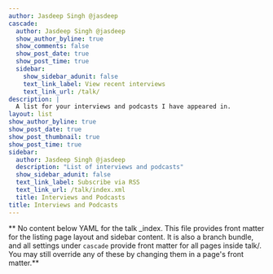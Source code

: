 ```yaml
---
author: Jasdeep Singh @jasdeep
cascade:
  author: Jasdeep Singh @jasdeep
  show_author_byline: true
  show_comments: false
  show_post_date: true
  show_post_time: true
  sidebar:
    show_sidebar_adunit: false
    text_link_label: View recent interviews
    text_link_url: /talk/
description: |
  A list for your interviews and podcasts I have appeared in. 
layout: list
show_author_byline: true
show_post_date: true
show_post_thumbnail: true
show_post_time: true
sidebar:
  author: Jasdeep Singh @jasdeep
  description: "List of interviews and podcasts"
  show_sidebar_adunit: false
  text_link_label: Subscribe via RSS
  text_link_url: /talk/index.xml
  title: Interviews and Podcasts
title: Interviews and Podcasts
---
```


** No content below YAML for the talk _index. This file provides front matter for the listing page layout and sidebar content. It is also a branch bundle, and all settings under `cascade` provide front matter for all pages inside talk/. You may still override any of these by changing them in a page's front matter.**
